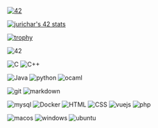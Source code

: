 [![42](https://badgen.net/badge/Born2Code/jurichar/orange?cache=86400&icon=https://meta.intra.42.fr/assets/42_logo-7dfc9110a5319a308863b96bda33cea995046d1731cebb735e41b16255106c12.svg)](https://profile.intra.42.fr/users/jurichar)

[![jurichar's 42 stats](https://badge42.vercel.app/api/v2/cl59aitlt004009lbtt6nrcuq/stats?cursusId=21&coalitionId=47)]()
<!-- ---
| Project       | Grade  |
| ------------- | --------------------------------------------------- |
| Libft         | [![jurichar's 42 Libft Score]()]()                              |
| ft_printf     | [![jurichar's 42 ft_printf Score]()]()          |
| get_next_line | [![jurichar's 42 get_next_line Score]()]()        |
| minitalk      | [![jurichar's 42 minitalk Score](img/minitalk.png)]()                      |
| push_swap     | [![jurichar's 42 push_swap Score]()]()                   |
| philosophers  | [![jurichar's 42 Philosophers Score]()]() |
| libasm        | [![jurichar's 42 libasm Score]()]()                                     |
| cub3d            | [![jurichar's 42 cub3d Score]()]()                    |
| minishell        | [![jurichar's 42 minishell Score]()]()                      |
| inception        | [![jurichar's 42 Inception Score]()]()                       |
| module-cpp       | [![jurichar's 42 CPP Module 08 Score]()]() |
| ft_container     | [![jurichar's 42 ft_irc Score]()]()                  |
| ft_irc           | [![jurichar's 42 ft_irc Score]()]()                              |
| ft_transcendance | [![jurichar's 42 ft_transcendence Score]()]()                     |
 -->
[![trophy](https://github-profile-trophy.vercel.app/?username=jurichar&theme=onedark)](https://github.com/ryo-ma/github-profile-trophy)

![42](https://camo.githubusercontent.com/0974bb802a7195ef994e4fd59662b33f0aef10da601a3ed41e9e67c1c6c029b2/68747470733a2f2f696d672e736869656c64732e696f2f7374617469632f76313f7374796c653d666f722d7468652d6261646765266d6573736167653d343226636f6c6f723d303030303030266c6f676f3d3432266c6f676f436f6c6f723d464646464646266c6162656c3d)


![C](https://img.shields.io/badge/C-00599C?style=for-the-badge&logo=c&logoColor=white)
![C++](https://img.shields.io/badge/C%2B%2B-00599C?style=for-the-badge&logo=c%2B%2B&logoColor=white)

![Java](https://img.shields.io/badge/Java-ED8B00?style=for-the-badge&logo=java&logoColor=white)
![python](https://img.shields.io/badge/Python-14354C?style=for-the-badge&logo=python&logoColor=white)
![ocaml](https://camo.githubusercontent.com/3b0b92d33352cbdc920277d646a76ded52a2e83294aa99796c9b821f47d579de/68747470733a2f2f696d672e736869656c64732e696f2f7374617469632f76313f7374796c653d666f722d7468652d6261646765266d6573736167653d4f43616d6c26636f6c6f723d454336383133266c6f676f3d4f43616d6c266c6f676f436f6c6f723d464646464646266c6162656c3d)

![git](https://camo.githubusercontent.com/42acc7ee3a18313a065e672e0835729edf3361dedb045d6c3cf8821fe30a1c2d/68747470733a2f2f696d672e736869656c64732e696f2f7374617469632f76313f7374796c653d666f722d7468652d6261646765266d6573736167653d47697426636f6c6f723d463035303332266c6f676f3d476974266c6f676f436f6c6f723d464646464646266c6162656c3d)
![markdown](https://img.shields.io/badge/Markdown-000000?style=for-the-badge&logo=markdown&logoColor=white)


![mysql](https://img.shields.io/badge/MySQL-00000F?style=for-the-badge&logo=mysql&logoColor=white)
![Docker](https://img.shields.io/badge/Docker-2CA5E0?style=for-the-badge&logo=docker&logoColor=white)
![HTML](https://img.shields.io/badge/HTML-239120?style=for-the-badge&logo=html5&logoColor=white)
![CSS](https://img.shields.io/badge/CSS-239120?&style=for-the-badge&logo=css3&logoColor=white)
![vuejs](https://camo.githubusercontent.com/50decafa53f269e4c88e47320b85896b1823a4be4ac8d1913b197111e4a10da1/68747470733a2f2f696d672e736869656c64732e696f2f7374617469632f76313f7374796c653d666f722d7468652d6261646765266d6573736167653d5675652e6a7326636f6c6f723d323232323232266c6f676f3d5675652e6a73266c6f676f436f6c6f723d344643303844266c6162656c3d)
![php](https://img.shields.io/badge/PHP-777BB4?style=for-the-badge&logo=php&logoColor=white)

![macos](https://camo.githubusercontent.com/2dbf48f1d4f42b9fb505af7afad8b6012f64d04219793309f814d59a33cab631/68747470733a2f2f696d672e736869656c64732e696f2f7374617469632f76313f7374796c653d666f722d7468652d6261646765266d6573736167653d6d61634f5326636f6c6f723d303030303030266c6f676f3d6d61634f53266c6f676f436f6c6f723d464646464646266c6162656c3d)
![windows](https://camo.githubusercontent.com/822807a1e77754e8f7eda38b7ca7af442d261b38e332d4ce5b3154526221c379/68747470733a2f2f696d672e736869656c64732e696f2f7374617469632f76313f7374796c653d666f722d7468652d6261646765266d6573736167653d57696e646f777326636f6c6f723d303037384436266c6f676f3d57696e646f7773266c6f676f436f6c6f723d464646464646266c6162656c3d)
![ubuntu](https://camo.githubusercontent.com/1814dfdb62c9a3366a9946083ac0f3ed32aad98e665b287769332252d945f2f1/68747470733a2f2f696d672e736869656c64732e696f2f7374617469632f76313f7374796c653d666f722d7468652d6261646765266d6573736167653d5562756e747526636f6c6f723d453935343230266c6f676f3d5562756e7475266c6f676f436f6c6f723d464646464646266c6162656c3d)
